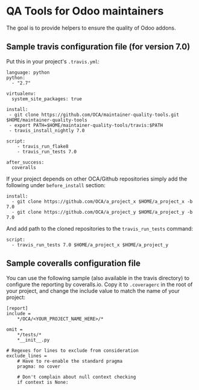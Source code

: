 QA Tools for Odoo maintainers
=============================

The goal is to provide helpers to ensure the quality of Odoo addons. 

Sample travis configuration file (for version 7.0)
--------------------------------------------------

Put this in your project's `.travis.yml`:

    language: python
    python:
      - "2.7"

    virtualenv:
      system_site_packages: true

    install:
     - git clone https://github.com/OCA/maintainer-quality-tools.git $HOME/maintainer-quality-tools
     - export PATH=$HOME/maintainer-quality-tools/travis:$PATH
     - travis_install_nightly 7.0

    script:
        - travis_run_flake8
        - travis_run_tests 7.0
    
    after_success:
      coveralls

If your project depends on other OCA/Github repositories simply add the following under `before_install` section:

    install:
      - git clone https://github.com/OCA/a_project_x $HOME/a_project_x -b 7.0
      - git clone https://github.com/OCA/a_project_y $HOME/a_project_y -b 7.0

And add path to the cloned repositories to the `travis_run_tests` command:

    script:
      - travis_run_tests 7.0 $HOME/a_project_x $HOME/a_project_y

Sample coveralls configuration file
------------------------------------

You can use the following sample (also available in the travis directory) to
configure the reporting by coveralls.io. Copy it to `.coveragerc` in the root
of your project, and change the include value to match the name of your
project:

    [report]
    include =
        */OCA/<YOUR_PROJECT_NAME_HERE>/*

    omit =
        */tests/*
        *__init__.py

    # Regexes for lines to exclude from consideration
    exclude_lines =
        # Have to re-enable the standard pragma
        pragma: no cover

        # Don't complain about null context checking
        if context is None:
